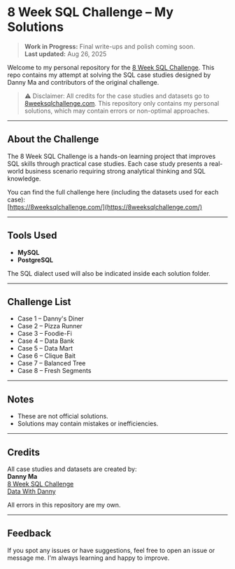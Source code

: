# 8 Week SQL Challenge – My Solutions

> **Work in Progress:** Final write-ups and polish coming soon.  
> **Last updated:** Aug 26, 2025

Welcome to my personal repository for the [8 Week SQL Challenge](https://8weeksqlchallenge.com/). This repo contains my attempt at solving the SQL case studies designed by Danny Ma and contributors of the original challenge.

> ⚠️ Disclaimer: All credits for the case studies and datasets go to [8weeksqlchallenge.com](https://8weeksqlchallenge.com/). This repository only contains my personal solutions, which may contain errors or non-optimal approaches.

---

## About the Challenge

The 8 Week SQL Challenge is a hands-on learning project that improves SQL skills through practical case studies. Each case study presents a real-world business scenario requiring strong analytical thinking and SQL knowledge.

You can find the full challenge here (including the datasets used for each case):  
[https://8weeksqlchallenge.com/](https://8weeksqlchallenge.com/)

---

## Tools Used

- **MySQL**  
- **PostgreSQL** 

The SQL dialect used will also be indicated inside each solution folder.

---

## Challenge List

- Case 1 – Danny's Diner
- Case 2 – Pizza Runner
- Case 3 – Foodie-Fi
- Case 4 – Data Bank
- Case 5 – Data Mart
- Case 6 – Clique Bait
- Case 7 – Balanced Tree
- Case 8 – Fresh Segments

---

## Notes

- These are not official solutions.
- Solutions may contain mistakes or inefficiencies.

---

## Credits

All case studies and datasets are created by:  
**Danny Ma**  
[8 Week SQL Challenge](https://8weeksqlchallenge.com/)  
[Data With Danny](https://www.datawithdanny.com/)

All errors in this repository are my own.

---

## Feedback

If you spot any issues or have suggestions, feel free to open an issue or message me. I'm always learning and happy to improve.
